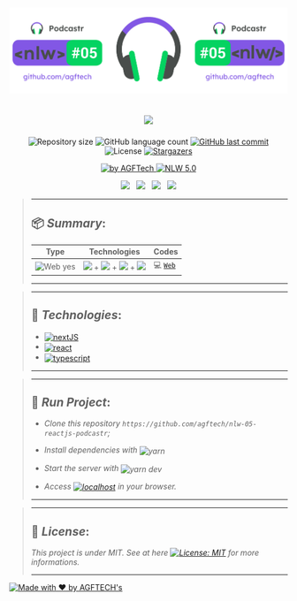 <h1 align="center">
<img alt="podcastr" title="podcastr" src="https://github.com/agftech/nlw-05-reactjs-podcastr/blob/main/.github/custom-nlw-05-podcastr.svg" width="625px" />
</h1>

<h2 align="center">
<img src="https://img.shields.io/badge/Project developed during the -NLW 5.0 ReactJS TRAIL by 🚀 Rocketseat-8257e5?style=for-the-badge"/>
</h2>

<p align="center">	
  <img alt="Repository size" src="https://img.shields.io/github/repo-size/agftech/nlw-05-reactjs-podcastr?color=8257EE">
  <img alt="GitHub language count" src="https://img.shields.io/github/languages/count/agftech/nlw-05-reactjs-podcastr?color=8257EE">
  <a href="https://github.com/agftech/nlw-05-reactjs-podcastr/commits/master">
    <img alt="GitHub last commit" src="https://img.shields.io/github/last-commit/agftech/nlw-05-reactjs-podcastr?color=8257EE">
  </a> 
  <img alt="License" src="https://img.shields.io/badge/license-MIT-8257e5">
  <a href="https://github.com/agftech/nlw-05-reactjs-podcastr/stargazers">
    <img alt="Stargazers" src="https://img.shields.io/github/stars/agftech/nlw-05-reactjs-podcastr?color=8257e5&logo=github">
  </a>
</p>

<p align="Center">
  <a href="https://github.com/agftech" target="_blank">
  <img alt="by AGFTech" src="https://img.shields.io/badge/made%20by-AGFTECH's-8257e5">
  </a>
  <a aria-label="Completed" href="https://nextlevelweek.com/episodios/react/1/edicao/5">
   <img alt="NLW 5.0" src="https://img.shields.io/badge/ NLW 5.0 ReactJS Trail-Podcastr-8257e5">
  </a>
</p>

<p align="center">
  <a href="#package-summary"><img src="https://img.shields.io/badge/Summary-04d361?style=for-the-badge"/></a>&nbsp;&nbsp;
  <a href="#rocket-technologies"><img src="https://img.shields.io/badge/Technologies-04d361?style=for-the-badge"/></a>&nbsp;&nbsp;
  <a href="#-run-project"><img src="https://img.shields.io/badge/Run Project-04d361?style=for-the-badge"/></a>&nbsp;&nbsp;
  <a href="#memo-license"><img src="https://img.shields.io/badge/License-04d361?style=for-the-badge"/></a>
</p>

> ---
>
> ## :package: _**Summary**_:
>
> | Type  | Technologies                                                                                         | Codes
> | --------- | ---------------------------------------------------------------------------------------------------- | -----------------------
> | <img src="https://img.shields.io/badge/Web%3F-yes-04d361?" alt="Web yes" /> | [<img src="https://img.shields.io/badge/SASS-CC6699?color=FFFFFF&logo=sass"/>](https://sass-lang.com/) + [<img src="https://img.shields.io/badge/NextJS-000000?logo=next.js"/>](https://nextjs.org/) + [<img src="https://img.shields.io/badge/ReactJS-000000?logo=react"/>](https://reactjs.org/) + [<img src="https://img.shields.io/badge/TypeScript-007ACC?color=FFFFFF&logo=typescript"/>](https://www.typescriptlang.org/) | :computer: [`Web`](https://github.com/agftech/nlw-05-reactjs-podcastr)
>
> ---

> ---
>
> ## :rocket: _**Technologies**_:
> - <a href="https://nextjs.org/"><img alt="nextJS" align="center" src="https://img.shields.io/badge/-NextJS-gray.svg?color=6A788D&style=for-the-badge" /></a> 
> - <a href="https://reactjs.org/"><img alt="react" align="center" src="https://img.shields.io/badge/-reactJS-gray.svg?color=6A788D&style=for-the-badge" /></a>
> - <a href="https://www.typescriptlang.org/"><img alt="typescript" align="center" src="https://img.shields.io/badge/-typescript-gray.svg?color=6A788D&style=for-the-badge" /></a>
>
> ---

> ---
> ## 👷 _**Run Project**_:
>
> - *Clone this repository `https://github.com/agftech/nlw-05-reactjs-podcastr`;*
>
> - *Install dependencies with <img alt="yarn" align="center" src="https://img.shields.io/badge/yarn-gray.svg?color=6A788D&style=for-the-badge" />*
> - *Start the server with <img alt="yarn dev" align="center" src="https://img.shields.io/badge/yarn dev-gray.svg?color=6A788D&style=for-the-badge" />*
> - *Access <a href="http://localhost:3000"><img alt="localhost" align="center" src="https://img.shields.io/badge/-http://localhost:3000-gray.svg?color=6A788D&style=for-the-badge" /></a> in your browser.*
> ---

> ---
>
> ## :memo: _**License**_:
>
> *This project is under MIT. See at here [![License: MIT](https://img.shields.io/badge/License-MIT-8257e5.svg)](https://opensource.org/licenses/MIT)  for more informations.*
>
> ---

<a href="https://github.com/agftech" target="_blank">
    <img alt="Made with ♥ by AGFTECH's" src="https://img.shields.io/badge/Made with ♥ by -AGFTECH's-8257e5">
</a>